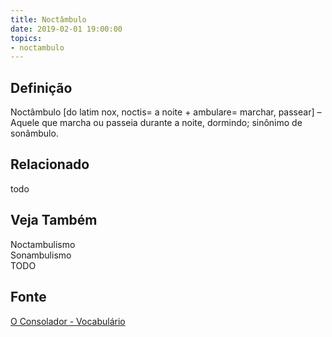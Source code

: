 ```yaml
---
title: Noctâmbulo
date: 2019-02-01 19:00:00
topics:
- noctambulo
---
```


## Definição
Noctâmbulo [do latim nox, noctis= a noite + ambulare= marchar, passear] –
Aquele que marcha ou passeia durante a noite, dormindo; sinônimo de sonâmbulo. 

## Relacionado
todo

## Veja Também
Noctambulismo  
Sonambulismo  
TODO

## Fonte
[O Consolador - Vocabulário](http://www.oconsolador.com.br/linkfixo/vocabulario/principal.html)
